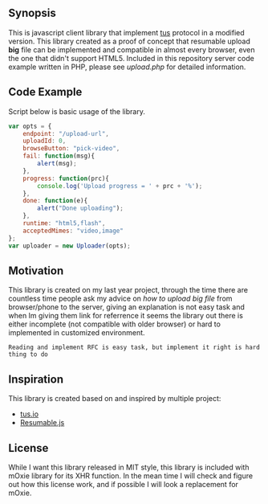 ## Synopsis

This is javascript client library that implement [tus](http://tus.io/) protocol in a modified version. This library
created as a proof of concept that resumable upload **big** file can be implemented and compatible
in almost every browser, even the one that didn't support HTML5. Included in this repository
server code example written in PHP, please see _upload.php_ for detailed information.

## Code Example

Script below is basic usage of the library.

```javascript
var opts = {
    endpoint: "/upload-url",
    uploadId: 0,
    browseButton: "pick-video",
    fail: function(msg){
        alert(msg);
    },
    progress: function(prc){
        console.log('Upload progress = ' + prc + '%');
    },
    done: function(e){
        alert("Done uploading");
    },
    runtime: "html5,flash",
    acceptedMimes: "video,image"
};
var uploader = new Uploader(opts);
```

## Motivation

This library is created on my last year project, through the time there are countless time
people ask my advice on _how to upload big file_ from browser/phone to the server, giving an
explanation is not easy task and when Im giving them link for referrence it seems
the library out there is either incomplete (not compatible with older browser)
or hard to implemented in customized environment.

```
Reading and implement RFC is easy task, but implement it right is hard thing to do
```

## Inspiration

This library is created based on and inspired by multiple project:

 * [tus.io](http://tus.io/)
 * [Resumable.js](http://www.resumablejs.com/)

## License

While I want this library released in MIT style, this library is included with mOxie library
for its XHR function. In the mean time I will check and figure out how this license work, and
if possible I will look a replacement for mOxie.
